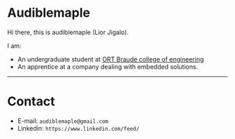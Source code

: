 # Audiblemaple
Hi there, this is audiblemaple (Lior Jigalo).

I am:
* An undergraduate student at [ORT Braude college of engineering](https://w3.braude.ac.il/?lang=en)
* An apprentice at a company dealing with embedded solutions.
---
# Contact
* E-mail: `audiblemaple@gmail.com`
* Linkedin: `https://www.linkedin.com/feed/`
